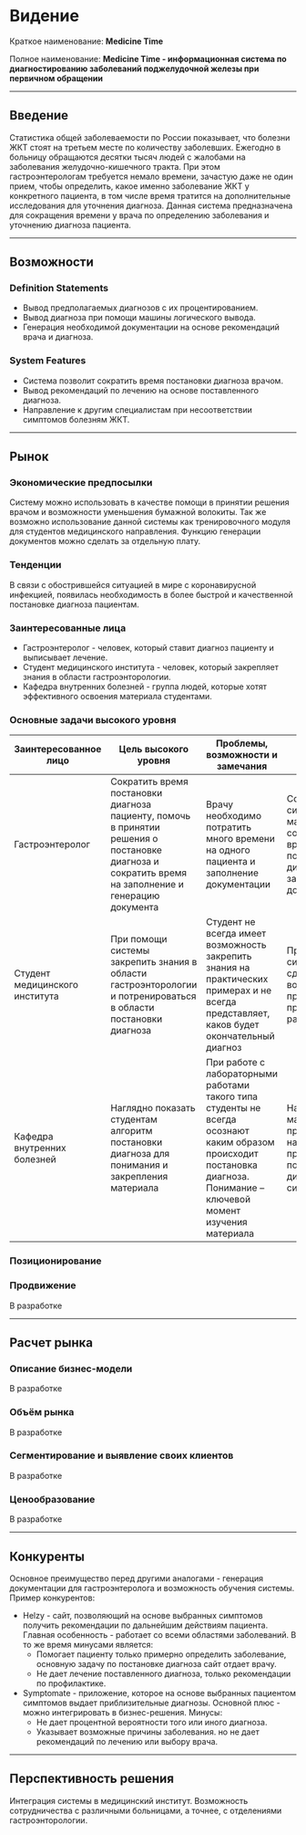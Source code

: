# Видение

Краткое наименование: **Medicine Time**

Полное наименование: **Medicine Time - информационная система по диагностированию заболеваний поджелудочной железы при первичном обращении** 

---

## Введение

Статистика общей заболеваемости по России показывает, что болезни ЖКТ стоят на третьем месте по количеству заболевших. Ежегодно в больницу обращаются десятки тысяч людей с жалобами на заболевания желудочно-кишечного тракта. При этом гастроэнтерологам требуется немало времени, зачастую даже не один прием, чтобы определить, какое именно заболевание ЖКТ у конкретного пациента, в том числе время тратится на дополнительные исследования для уточнения диагноза. Данная система предназначена для сокращения времени у врача по определению заболевания и уточнению диагноза пациента.

---

## Возможности

### Definition Statements
- Вывод предполагаемых диагнозов с их процентированием.
- Вывод диагноза при помощи машины логического вывода.
- Генерация необходимой документации на основе рекомендаций врача и диагноза.

### System Features
- Система позволит сократить время постановки диагноза врачом.
- Вывод рекомендаций по лечению на основе поставленного диагноза.
- Направление к другим специалистам при несоответствии симптомов болезням ЖКТ.

---

## Рынок

### Экономические предпосылки 
Систему можно использовать в качестве помощи в принятии решения врачом и возможности уменьшения бумажной волокиты. Так же возможно использование данной системы как тренировочного модуля для студентов медицинского направления. Функцию генерации документов можно сделать за отдельную плату.

### Тенденции
В связи с обострившейся ситуацией в мире с коронавирусной инфекцией, появилась необходимость в более быстрой и качественной постановке диагноза пациентам. 

### Заинтересованные лица
- Гастроэнтеролог - человек, который ставит диагноз пациенту и выписывает лечение.
- Студент медицинского института - человек, который закрепляет знания в области гастроэнторологии.
- Кафедра внутренних болезней - группа людей, которые хотят эффективного освоения материала студентами.

### Основные задачи высокого уровня

Заинтересованное лицо | Цель высокого уровня | Проблемы, возможности и замечания | Текущие решения
--- | --- | --- | ---
Гастроэнтеролог | Сократить время постановки диагноза пациенту, помочь в принятии решения о постановке диагноза и сократить время на заполнение и генерацию документа | Врачу необходимо потратить много времени на одного пациента и заполнение документации | Создать систему, максимально сокращающую время постановки диагноза и заполнение документов
Студент медицинского института | При помощи системы закрепить знания в области гастроэнторологии и потренироваться в области постановки диагноза | Студент не всегда имеет возможность закрепить знания на практических примерах и не всегда представляет, каков будет окончательный диагноз | При работе системы сделать возможность просмотра промежуточных расчетов
Кафедра внутренних болезней | Наглядно показать студентам алгоритм постановки диагноза для понимания и закрепления материала | При работе с лабораторными работами такого типа студенты не всегда осознают каким образом происходит постановка диагноза. Понимание – ключевой момент изучения материала | Написать максимально прозрачный и наглядный процесс постановки диагноза системой

### Позиционирование


### Продвижение 
В разработке

---

## Расчет рынка

### Описание бизнес-модели
В разработке 

### Объём рынка
В разработке 

### Сегментирование и выявление своих клиентов
В разработке

### Ценообразование
В разработке

---

## Конкуренты
Основное преимущество перед другими аналогами - генерация документации для гастроэнтеролога и возможность обучения системы. 
Пример конкурентов:

- Helzy - сайт, позволяющий на основе выбранных симптомов получить рекомендации по дальнейшим действиям пациента. Главная особенность - работает со всеми областями заболеваний. В то же время минусами является:
  - Помогает пациенту только примерно определить заболевание, основную задачу по постановке диагноза сайт отдает врачу.
  - Не дает лечение поставленного диагноза, только рекомендации по профилактике.
- Symptomate - приложение, которое на основе выбранных пациентом симптомов выдает приблизительные диагнозы. Основной плюс - можно интегрировать в бизнес-решения. Минусы:
  - Не дает процентной вероятности того или иного диагноза.
  - Указывает возможные причины заболевания. но не дает рекомендаций по лечению или выбору врача.

--- 

## Перспективность решения
Интеграция системы в медицинский институт. Возможность сотрудничества с различными больницами, а точнее, с отделениями гастроэнторологии.
